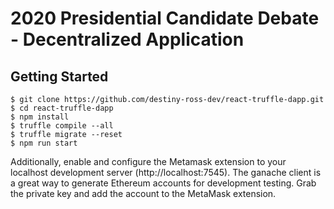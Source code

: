 # 2020 Presidential Candidate Debate - Decentralized Application

## Getting Started

```
$ git clone https://github.com/destiny-ross-dev/react-truffle-dapp.git
$ cd react-truffle-dapp
$ npm install
$ truffle compile --all
$ truffle migrate --reset
$ npm run start
```

Additionally, enable and configure the Metamask extension to your localhost development server (http://localhost:7545). The ganache client is a great way to generate Ethereum accounts for development testing. Grab the private key and add the account to the MetaMask extension.
